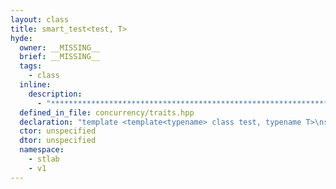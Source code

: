 ```yaml
---
layout: class
title: smart_test<test, T>
hyde:
  owner: __MISSING__
  brief: __MISSING__
  tags:
    - class
  inline:
    description:
      - "***********************************************************************************************"
  defined_in_file: concurrency/traits.hpp
  declaration: "template <template<typename> class test, typename T>\nstruct stlab::smart_test;"
  ctor: unspecified
  dtor: unspecified
  namespace:
    - stlab
    - v1
---
```


